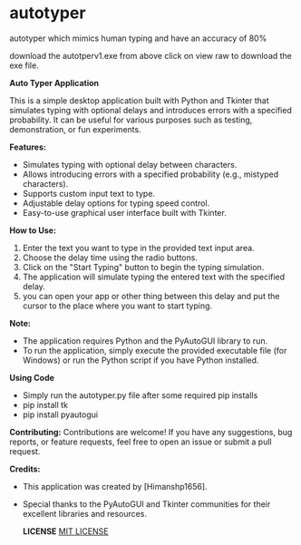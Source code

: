 # autotyper
autotyper which mimics human typing and have an accuracy of 80% 

download the autotperv1.exe from above click on view raw to download the exe file.

**Auto Typer Application**

This is a simple desktop application built with Python and Tkinter that simulates typing with optional delays and introduces errors with a specified probability. It can be useful for various purposes such as testing, demonstration, or fun experiments.

**Features:**
- Simulates typing with optional delay between characters.
- Allows introducing errors with a specified probability (e.g., mistyped characters).
- Supports custom input text to type.
- Adjustable delay options for typing speed control.
- Easy-to-use graphical user interface built with Tkinter.

**How to Use:**
1. Enter the text you want to type in the provided text input area.
2. Choose the delay time using the radio buttons.
3. Click on the "Start Typing" button to begin the typing simulation.
4. The application will simulate typing the entered text with the specified delay.
5. you can open your app or other thing between this delay and put the cursor to the place where you want to start typing.

**Note:**
- The application requires Python and the PyAutoGUI library to run. 
- To run the application, simply execute the provided executable file (for Windows) or run the Python script if you have Python installed.


**Using Code**
- Simply run the autotyper.py file after some required pip installs
- pip install tk
- pip install pyautogui

**Contributing:**
Contributions are welcome! If you have any suggestions, bug reports, or feature requests, feel free to open an issue or submit a pull request.

**Credits:**
- This application was created by [Himanshp1656].
- Special thanks to the PyAutoGUI and Tkinter communities for their excellent libraries and resources.

  **LICENSE**
  [MIT LICENSE](LICENSE)
